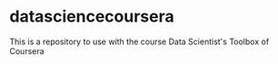 datasciencecoursera
===================

This is a repository to use with the course Data Scientist's Toolbox of Coursera 
